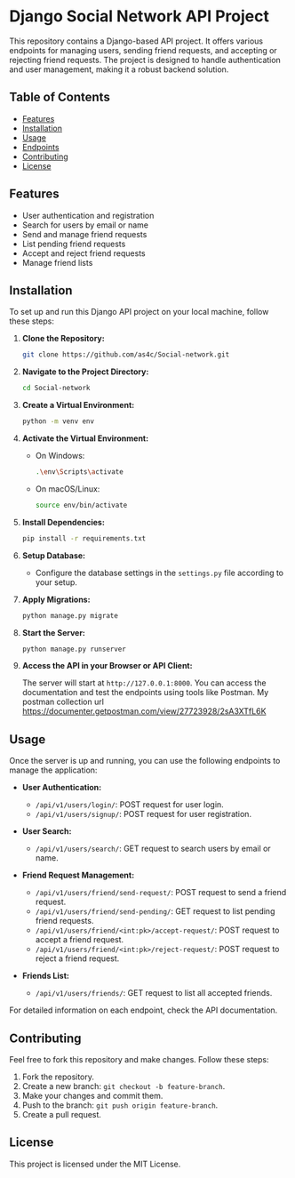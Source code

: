 # Django Social Network API Project

This repository contains a Django-based API project. It offers various endpoints for managing users, sending friend requests, and accepting or rejecting friend requests. The project is designed to handle authentication and user management, making it a robust backend solution.

## Table of Contents

- [Features](#features)
- [Installation](#installation)
- [Usage](#usage)
- [Endpoints](#endpoints)
- [Contributing](#contributing)
- [License](#license)

## Features

- User authentication and registration
- Search for users by email or name
- Send and manage friend requests
- List pending friend requests
- Accept and reject friend requests
- Manage friend lists

## Installation

To set up and run this Django API project on your local machine, follow these steps:

1. **Clone the Repository:**

   ```bash
   git clone https://github.com/as4c/Social-network.git
   ```

2. **Navigate to the Project Directory:**

   ```bash
   cd Social-network
   ```

3. **Create a Virtual Environment:**

   ```bash
   python -m venv env
   ```

4. **Activate the Virtual Environment:**

   - On Windows:

     ```bash
     .\env\Scripts\activate
     ```

   - On macOS/Linux:

     ```bash
     source env/bin/activate
     ```

5. **Install Dependencies:**

   ```bash
   pip install -r requirements.txt
   ```

6. **Setup Database:**

   - Configure the database settings in the `settings.py` file according to your setup.

7. **Apply Migrations:**

   ```bash
   python manage.py migrate
   ```

8. **Start the Server:**

   ```bash
   python manage.py runserver
   ```

9. **Access the API in your Browser or API Client:**

   The server will start at `http://127.0.0.1:8000`. You can access the documentation and test the endpoints using tools like Postman.
   My postman collection url https://documenter.getpostman.com/view/27723928/2sA3XTfL6K
   

## Usage

Once the server is up and running, you can use the following endpoints to manage the application:

- **User Authentication:**
  - `/api/v1/users/login/`: POST request for user login.
  - `/api/v1/users/signup/`: POST request for user registration.

- **User Search:**
  - `/api/v1/users/search/`: GET request to search users by email or name.

- **Friend Request Management:**
  - `/api/v1/users/friend/send-request/`: POST request to send a friend request.
  - `/api/v1/users/friend/send-pending/`: GET request to list pending friend requests.
  - `/api/v1/users/friend/<int:pk>/accept-request/`: POST request to accept a friend request.
  - `/api/v1/users/friend/<int:pk>/reject-request/`: POST request to reject a friend request.

- **Friends List:**
  - `/api/v1/users/friends/`: GET request to list all accepted friends.

For detailed information on each endpoint, check the API documentation.

## Contributing

Feel free to fork this repository and make changes. Follow these steps:

1. Fork the repository.
2. Create a new branch: `git checkout -b feature-branch`.
3. Make your changes and commit them.
4. Push to the branch: `git push origin feature-branch`.
5. Create a pull request.

## License

This project is licensed under the MIT License.

